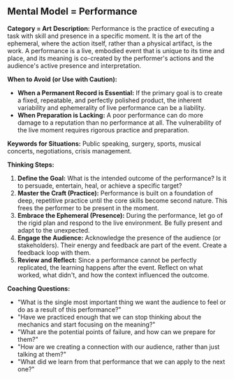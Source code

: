 ## Mental Model = Performance

**Category = Art**
**Description:** 
Performance is the practice of executing a task with skill and presence in a specific moment. It is the art of the ephemeral, where the action itself, rather than a physical artifact, is the work. A performance is a live, embodied event that is unique to its time and place, and its meaning is co-created by the performer's actions and the audience's active presence and interpretation.

**When to Avoid (or Use with Caution):**
- **When a Permanent Record is Essential:** If the primary goal is to create a fixed, repeatable, and perfectly polished product, the inherent variability and ephemerality of live performance can be a liability.
- **When Preparation is Lacking:** A poor performance can do more damage to a reputation than no performance at all. The vulnerability of the live moment requires rigorous practice and preparation.

**Keywords for Situations:** 
Public speaking, surgery, sports, musical concerts, negotiations, crisis management.

**Thinking Steps:**
1. **Define the Goal:** What is the intended outcome of the performance? Is it to persuade, entertain, heal, or achieve a specific target?
2. **Master the Craft (Practice):** Performance is built on a foundation of deep, repetitive practice until the core skills become second nature. This frees the performer to be present in the moment.
3. **Embrace the Ephemeral (Presence):** During the performance, let go of the rigid plan and respond to the live environment. Be fully present and adapt to the unexpected.
4. **Engage the Audience:** Acknowledge the presence of the audience (or stakeholders). Their energy and feedback are part of the event. Create a feedback loop with them.
5. **Review and Reflect:** Since a performance cannot be perfectly replicated, the learning happens after the event. Reflect on what worked, what didn't, and how the context influenced the outcome.

**Coaching Questions:**
- "What is the single most important thing we want the audience to feel or do as a result of this performance?"
- "Have we practiced enough that we can stop thinking about the mechanics and start focusing on the meaning?"
- "What are the potential points of failure, and how can we prepare for them?"
- "How are we creating a connection with our audience, rather than just talking at them?"
- "What did we learn from that performance that we can apply to the next one?" 